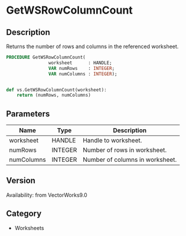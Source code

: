 # GetWSRowColumnCount

## Description
Returns the number of rows and columns in the referenced worksheet.

```pascal
PROCEDURE GetWSRowColumnCount(
				worksheet      : HANDLE;
				VAR numRows    : INTEGER;
				VAR numColumns : INTEGER);
```

```python

def vs.GetWSRowColumnCount(worksheet):
    return (numRows, numColumns)
```

## Parameters
|Name|Type|Description|
|---|---|---|
|worksheet|HANDLE|Handle to worksheet.|
|numRows|INTEGER|Number of rows in worksheet.|
|numColumns|INTEGER|Number of columns in worksheet.|

## Version
Availability: from VectorWorks9.0
## Category
* Worksheets

